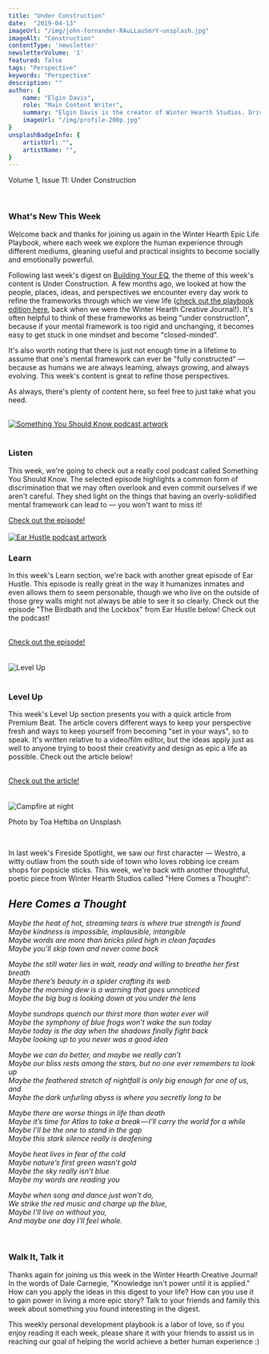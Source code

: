 ```yaml
---
title: "Under Construction"
date:  "2019-04-13"
imageUrl: "/img/john-fornander-RAuLLauSmrY-unsplash.jpg"
imageAlt: "Construction" 
contentType: 'newsletter'
newsletterVolume: '1'
featured: false
tags: "Perspective"
keywords: "Perspective"
description: ""
author: {
    name: "Elgin Davis",
    role: "Main Content Writer",
    summary: "Elgin Davis is the creator of Winter Hearth Studios. Driven by a passionate spirit and boundless curiosity, Davis' work seeks to explore the depths of humanity and what it might look like to live a hyper-meaningful existence here on earth.",
    imageUrl: "/img/profile-200p.jpg" 
}
unsplashBadgeInfo: {
    artistUrl: "",
    artistName: "",
}
---
```


Volume 1, Issue 11: Under Construction

<br>

### What's New This Week
Welcome back and thanks for joining us again in the Winter Hearth Epic Life Playbook, where each week we explore the human experience through different mediums, gleaning useful and practical insights to become socially and emotionally powerful. 

Following last week's digest on [Building Your EQ](http://eepurl.com/gm_Xbb), the theme of this week's content is Under Construction. A few months ago, we looked at how the people, places, ideas, and perspectives we encounter every day work to refine the frameworks through which we view life ([check out the playbook edition here](/newsletters/volume-1/maximizing-potential), back when we were the Winter Hearth Creative Journal!). It's often helpful to think of these frameworks as being "under construction", because if your mental framework is too rigid and unchanging, it becomes easy to get stuck in one mindset and become "closed-minded". 

It's also worth noting that there is just not enough time in a lifetime to assume that one's mental framework can ever be "fully constructed" — because as humans we are always learning, always growing, and always evolving. This week's content is great to refine those perspectives.

As always, there's plenty of content here, so feel free to just take what you need.

<br>
<div class='text-center pt-20 pb-20'>
    <a rel='noopener noreferrer' href='https://castbox.fm/episode/Are-We-Killing-English-or-is-It-Just-Evolving%3F-%26-How-to-Make-Big-Changes-Easier-id426586-id139626952?country=us'>
        <img src='https://gallery.mailchimp.com/82935dc1a750f772912d12316/images/dfe6f9fb-73dd-4d92-a0a1-4f760b5ee245.jpeg' alt='Something You Should Know podcast artwork'/>
    </a>
</div>

<br>

### Listen
 
This week, we're going to check out a really cool podcast called Something You Should Know. The selected episode highlights a common form of discrimination that we may often overlook and even commit ourselves if we aren't careful. They shed light on the things that having an overly-solidified mental framework can lead to — you won't want to miss it!

<div class='text-center pt-20 pb-20'>
    <a rel='noopener noreferrer' class='primary-btn' href='https://castbox.fm/episode/Are-We-Killing-English-or-is-It-Just-Evolving%3F-%26-How-to-Make-Big-Changes-Easier-id426586-id139626952?country=us'>Check out the episode!</a>
</div>

<br>
<div class='text-center pt-20 pb-20'>
    <a rel='noopener noreferrer' href='https://castbox.fm/episode/Birdbaths-and-a-Lockbox-id576815-id91802691'>
        <img src='https://gallery.mailchimp.com/82935dc1a750f772912d12316/images/985c3c7a-6eda-4fe4-942a-84d6acb77c48.jpg' alt='Ear Hustle podcast artwork'>
    </a>
</div>



### Learn
 
In this week's Learn section, we're back with another great episode of Ear Hustle. This episode is really great in the way it humanizes inmates and even allows them to seem personable, though we who live on the outside of those grey walls might not always be able to see it so clearly. Check out the episode "The Birdbath and the Lockbox" from Ear Hustle below!
Check out the podcast!

<br>
<div class='text-center pt-20 pb-20'>
    <a rel='noopener noreferrer' class='primary-btn' href='https://castbox.fm/episode/Birdbaths-and-a-Lockbox-id576815-id91802691'>Check out the episode!</a>
</div>

<br>

<br>
<div class='text-center pt-20 pb-20'>
    <img src='https://gallery.mailchimp.com/82935dc1a750f772912d12316/images/70851790-9a7c-4f5b-834d-7207335fe488.gif' alt='Level Up'>
</div>

<br>

### Level Up
 
This week's Level Up section presents you with a quick article from Premium Beat. The article covers different ways to keep your perspective fresh and ways to keep yourself from becoming "set in your ways", so to speak. It's written relative to a video/film editor, but the ideas apply just as well to anyone trying to boost their creativity and design as epic a life as possible. Check out the article below!

<br>

<div class='text-center pt-20 pb-20'>
    <a rel='noopener noreferrer' class='primary-btn' href='https://www.premiumbeat.com/blog/tips-for-creativity/'>Check out the article!</a>
</div>
<br>


<br>
<div class='text-center pt-20 pb-20'>
    <img src='https://gallery.mailchimp.com/82935dc1a750f772912d12316/images/44635994-05b0-4f93-9110-f4c83f8bf9d9.jpg' alt='Campfire at night'>
    <p class="photo-credit"> 
        Photo by Toa Heftiba on Unsplash
    </p>
</div>
<br>

In last week's Fireside Spotlight, we saw our first character — Westro, a witty outlaw from the south side of town who loves robbing ice cream shops for popsicle sticks. This week, we're back with another thoughtful, poetic piece from Winter Hearth Studios called "Here Comes a Thought":
 

## *Here Comes a Thought*
 
*Maybe the heat of hot, streaming tears is where true strength is found*  
*Maybe kindness is impossible, implausible, intangible*  
*Maybe words are more than bricks piled high in clean façades*  
*Maybe you’ll skip town and never come back*  


*Maybe the still water lies in wait, ready and willing to breathe her first breath*  
*Maybe there’s beauty in a spider crafting its web*  
*Maybe the morning dew is a warning that goes unnoticed*  
*Maybe the big bug is looking down at you under the lens*  


*Maybe sundrops quench our thirst more than water ever will*  
*Maybe the symphony of blue frogs won’t wake the sun today*  
*Maybe today is the day when the shadows finally fight back*  
*Maybe looking up to you never was a good idea*  


*Maybe we can do better, and maybe we really can’t*  
*Maybe our bliss rests among the stars, but no one ever remembers to look up*  
*Maybe the feathered stretch of nightfall is only big enough for one of us, and*  
*Maybe the dark unfurling abyss is where you secretly long to be*  


*Maybe there are worse things in life than death*  
*Maybe it’s time for Atlas to take a break — I’ll carry the world for a while*  
*Maybe I’ll be the one to stand in the gap*  
*Maybe this stark silence really is deafening*  


*Maybe heat lives in fear of the cold*  
*Maybe nature’s first green wasn’t gold*  
*Maybe the sky really isn’t blue*  
*Maybe my words are reading you*  


*Maybe when song and dance just won’t do,*   
*We strike the red music and charge up the blue,*    
*Maybe I'll live on without you,*   
*And maybe one day I'll feel whole.*  

<br>

### Walk It, Talk it

Thanks again for joining us this week in the Winter Hearth Creative Journal! In the words of Dale Carnegie, "Knowledge isn't power until it is applied." How can you apply the ideas in this digest to your life? How can you use it to gain power in living a more epic story? Talk to your friends and family this week about something you found interesting in the digest.


This weekly personal development playbook is a labor of love, so if you enjoy reading it each week, please share it with your friends to assist us in reaching our goal of helping the world achieve a better human experience :)

